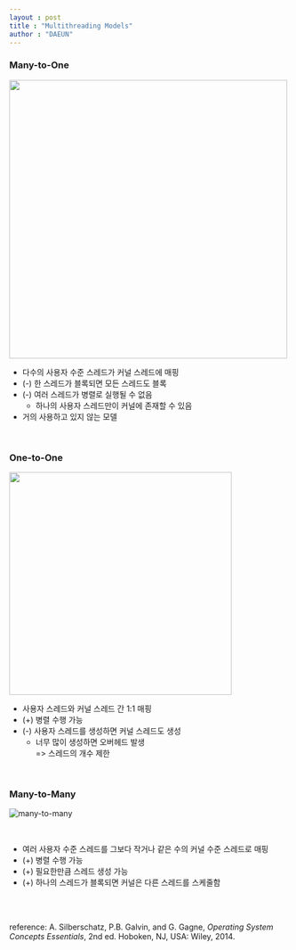```yaml
---
layout : post
title : "Multithreading Models"
author : "DAEUN"
---
```


### Many-to-One

<img src="https://www.cs.uic.edu/~jbell/CourseNotes/OperatingSystems/images/Chapter4/4_05_ManyToOne.jpg" width="500">

<br>

- 다수의 사용자 수준 스레드가 커널 스레드에 매핑
- (-) 한 스레드가 블록되면 모든 스레드도 블록
- (-) 여러 스레드가 병렬로 실행될 수 없음
	- 하나의 사용자 스레드만이 커널에 존재할 수 있음
- 거의 사용하고 있지 않는 모델

<br>

### One-to-One

<img src="https://www.cs.uic.edu/~jbell/CourseNotes/OperatingSystems/images/Chapter4/4_06_OneToOne.jpg" width="400">

<br>

- 사용자 스레드와 커널 스레드 간 1:1 매핑
- (+) 병렬 수행 가능
- (-) 사용자 스레드를 생성하면 커널 스레드도 생성
	- 너무 많이 생성하면 오버헤드 발생<br>
	=> 스레드의 개수 제한

<br>

### Many-to-Many

![many-to-many](https://i2.wp.com/zitoc.com/wp-content/uploads/2019/02/Multithreading.png?fit=500%2C453&ssl=1)

<br>

- 여러 사용자 수준 스레드를 그보다 작거나 같은 수의 커널 수준 스레드로 매핑
- (+) 병렬 수행 가능
- (+) 필요한만큼 스레드 생성 가능
- (+) 하나의 스레드가 블록되면 커널은 다른 스레드를 스케줄함

<br><br>

reference: A. Silberschatz, P.B. Galvin, and G. Gagne, _Operating System Concepts Essentials_, 2nd ed. Hoboken, NJ, USA: Wiley, 2014.